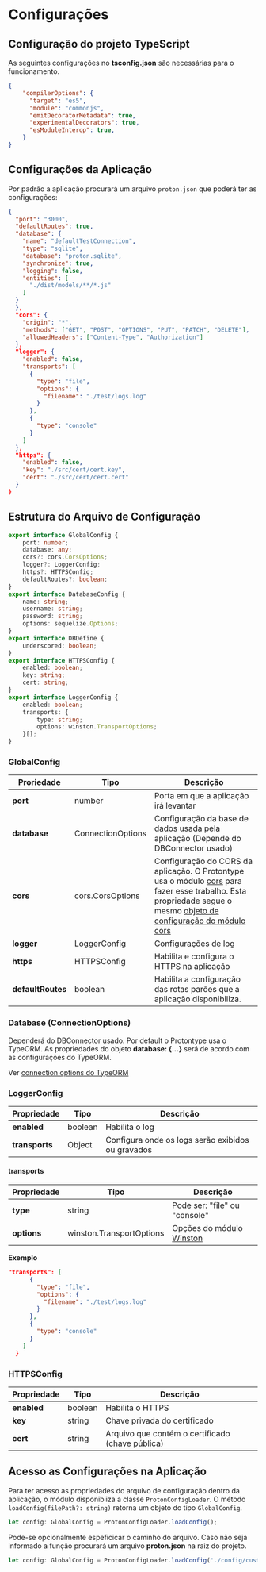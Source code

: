 # Configurações 

## Configuração do projeto TypeScript

As seguintes configurações no **tsconfig.json** são necessárias para o
funcionamento.

```json
{
    "compilerOptions": {
      "target": "es5",
      "module": "commonjs",
      "emitDecoratorMetadata": true,
      "experimentalDecorators": true,
      "esModuleInterop": true,
    }
}
```

## Configurações da Aplicação

Por padrão a aplicação procurará um arquivo ```proton.json``` que poderá ter as configurações: 

```json
{
  "port": "3000",
  "defaultRoutes": true,
  "database": {
    "name": "defaultTestConnection",
    "type": "sqlite",
    "database": "proton.sqlite",
    "synchronize": true,
    "logging": false,
    "entities": [
      "./dist/models/**/*.js"
    ]
  }
  },
  "cors": {
    "origin": "*",
    "methods": ["GET", "POST", "OPTIONS", "PUT", "PATCH", "DELETE"],
    "allowedHeaders": ["Content-Type", "Authorization"]
  },
  "logger": {
    "enabled": false,
    "transports": [
      {
        "type": "file",
        "options": {
          "filename": "./test/logs.log"
        }
      },
      {
        "type": "console"
      }
    ]
  },
  "https": {
    "enabled": false,
    "key": "./src/cert/cert.key",
    "cert": "./src/cert/cert.cert"
  }
}
```

## Estrutura do Arquivo de Configuração

```typescript
export interface GlobalConfig {
    port: number;
    database: any;
    cors?: cors.CorsOptions;
    logger?: LoggerConfig;
    https?: HTTPSConfig;
    defaultRoutes?: boolean;
}
export interface DatabaseConfig {
    name: string;
    username: string;
    password: string;
    options: sequelize.Options;
}
export interface DBDefine {
    underscored: boolean;
}
export interface HTTPSConfig {
    enabled: boolean;
    key: string;
    cert: string;
}
export interface LoggerConfig {
    enabled: boolean;
    transports: {
        type: string;
        options: winston.TransportOptions;
    }[];
}
```

### GlobalConfig

| Proriedade        | Tipo             | Descrição                                                                                                                                                                                                                                   |
|-------------------|------------------|---------------------------------------------------------------------------------------------------------------------------------------------------------------------------------------------------------------------------------------------|
| **port**          | number           | Porta em que a aplicação irá levantar                                                                                                                                                                                                       |
| **database**      | ConnectionOptions  | Configuração da base de dados usada pela aplicação (Depende do DBConnector usado)                                                                                                                                                                                         |
| **cors**          | cors.CorsOptions | Configuração do CORS da aplicação. O Protontype usa o módulo [cors](https://www.npmjs.com/package/cors) para fazer esse trabalho. Esta propriedade segue o mesmo [objeto de configuração do módulo cors](https://www.npmjs.com/package/cors)|
| **logger**        | LoggerConfig     | Configurações de log                                                                                                                                                                                                                        |
| **https**         | HTTPSConfig      | Habilita e configura o HTTPS na aplicação                                                                                                                                                                                                   |
| **defaultRoutes** | boolean          | Habilita a configuração das rotas parões que a aplicação disponibiliza.                                                                                                                                                                     |

### Database (ConnectionOptions)
Dependerá do DBConnector usado. Por default o Protontype usa o TypeORM. 
As propriedades do objeto **database: {...}** será de acordo com as configurações do TypeORM.

Ver [connection options do TypeORM](http://typeorm.io/#/connection-options/connection-options-example)

### LoggerConfig

| Propriedade | Tipo    | Descrição                                         |
|-------------|---------|---------------------------------------------------|
| **enabled**     | boolean | Habilita o log                                    |
| **transports**  | Object  | Configura onde os logs serão exibidos ou gravados |

#### transports
| Propriedade | Tipo                     | Descrição                                                         |
|-------------|--------------------------|-------------------------------------------------------------------|
| **type**        | string                   | Pode ser: "file" ou "console"                                     |
| **options**     | winston.TransportOptions | Opções do módulo [Winston](https://www.npmjs.com/package/winston) |

**Exemplo**
```json
"transports": [
      {
        "type": "file",
        "options": {
          "filename": "./test/logs.log"
        }
      },
      {
        "type": "console"
      }
    ]
  }
```

### HTTPSConfig

| Propriedade | Tipo    | Descrição                                        |
|-------------|---------|--------------------------------------------------|
| **enabled**     | boolean | Habilita o HTTPS                                 |
| **key**         | string  | Chave privada do certificado                     |
| **cert**        | string  | Arquivo que contém o certificado (chave pública) |

## Acesso as Configurações na Aplicação

Para ter acesso as propriedades do arquivo de configuração dentro da aplicação, o módulo disponibiiza a classe ```ProtonConfigLoader```.
O método ```loadConfig(filePath?: string)``` retorna um objeto do tipo ```GlobalConfig```.

```typescript
let config: GlobalConfig = ProtonConfigLoader.loadConfig();
```

Pode-se opcionalmente espeficicar o caminho do arquivo. Caso não seja informado a função procurará um arquivo **proton.json** na raiz do projeto.

```typescript
let config: GlobalConfig = ProtonConfigLoader.loadConfig('./config/custom-config.json');
```